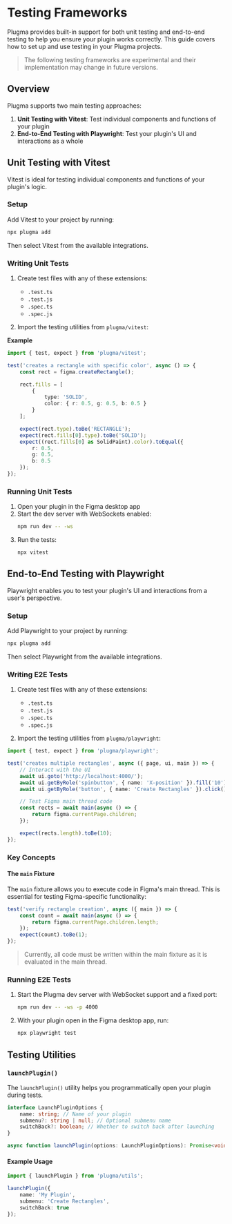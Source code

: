 # Testing Frameworks

Plugma provides built-in support for both unit testing and end-to-end testing to help you ensure your plugin works correctly. This guide covers how to set up and use testing in your Plugma projects.

<blockquote class="warning">
The following testing frameworks are experimental and their implementation may change in future versions.
</blockquote>

## Overview

Plugma supports two main testing approaches:

1. **Unit Testing with Vitest**: Test individual components and functions of your plugin
2. **End-to-End Testing with Playwright**: Test your plugin's UI and interactions as a whole

## Unit Testing with Vitest

Vitest is ideal for testing individual components and functions of your plugin's logic.

### Setup

Add Vitest to your project by running:

```bash
npx plugma add
```

Then select Vitest from the available integrations.

### Writing Unit Tests

1. Create test files with any of these extensions:

    - `.test.ts`
    - `.test.js`
    - `.spec.ts`
    - `.spec.js`

2. Import the testing utilities from `plugma/vitest`:

**Example**

```typescript
import { test, expect } from 'plugma/vitest';

test('creates a rectangle with specific color', async () => {
	const rect = figma.createRectangle();

	rect.fills = [
		{
			type: 'SOLID',
			color: { r: 0.5, g: 0.5, b: 0.5 }
		}
	];

	expect(rect.type).toBe('RECTANGLE');
	expect(rect.fills[0].type).toBe('SOLID');
	expect((rect.fills[0] as SolidPaint).color).toEqual({
		r: 0.5,
		g: 0.5,
		b: 0.5
	});
});
```

### Running Unit Tests

1. Open your plugin in the Figma desktop app
2. Start the dev server with WebSockets enabled:
    ```bash
    npm run dev -- -ws
    ```
3. Run the tests:
    ```bash
    npx vitest
    ```

## End-to-End Testing with Playwright

Playwright enables you to test your plugin's UI and interactions from a user's perspective.

### Setup

Add Playwright to your project by running:

```bash
npx plugma add
```

Then select Playwright from the available integrations.

### Writing E2E Tests

1. Create test files with any of these extensions:

    - `.test.ts`
    - `.test.js`
    - `.spec.ts`
    - `.spec.js`

2. Import the testing utilities from `plugma/playwright`:

```typescript
import { test, expect } from 'plugma/playwright';

test('creates multiple rectangles', async ({ page, ui, main }) => {
	// Interact with the UI
	await ui.goto('http://localhost:4000/');
	await ui.getByRole('spinbutton', { name: 'X-position' }).fill('10');
	await ui.getByRole('button', { name: 'Create Rectangles' }).click();

	// Test Figma main thread code
	const rects = await main(async () => {
		return figma.currentPage.children;
	});

	expect(rects.length).toBe(10);
});
```

### Key Concepts

#### The `main` Fixture

The `main` fixture allows you to execute code in Figma's main thread. This is essential for testing Figma-specific functionality:

```typescript
test('verify rectangle creation', async ({ main }) => {
	const count = await main(async () => {
		return figma.currentPage.children.length;
	});
	expect(count).toBe(1);
});
```

<blockquote class="warning">
Currently, all code must be written within the main fixture as it is evaluated in the main thread.
</blockquote>

### Running E2E Tests

1. Start the Plugma dev server with WebSocket support and a fixed port:
    ```bash
    npm run dev -- -ws -p 4000
    ```
2. With your plugin open in the Figma desktop app, run:
    ```bash
    npx playwright test
    ```

## Testing Utilities

### `launchPlugin()`

The `launchPlugin()` utility helps you programmatically open your plugin during tests.

```typescript
interface LaunchPluginOptions {
	name: string; // Name of your plugin
	submenu?: string | null; // Optional submenu name
	switchBack?: boolean; // Whether to switch back after launching
}

async function launchPlugin(options: LaunchPluginOptions): Promise<void>;
```

#### Example Usage

```typescript
import { launchPlugin } from 'plugma/utils';

launchPlugin({
	name: 'My Plugin',
	submenu: 'Create Rectangles',
	switchBack: true
});
```
